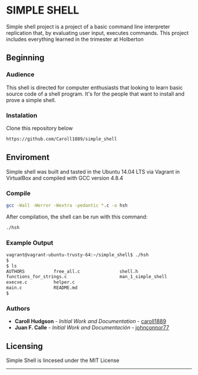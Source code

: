 # SIMPLE SHELL

Simple shell project is a project of a basic command line interpreter replication that, by evaluating user input, executes commands. This project includes everything learned in the trimester at Holberton 

## Beginning

### Audience
This shell is directed for computer enthusiasts that looking to learn basic source code of a shell program. It's for the people that want to install and prove a simple shell.
 
### Instalation
Clone this repository below
 
```bash
https://github.com/Caroll1889/simple_shell
```
## Enviroment 
Simple shell was built and tasted in the Ubuntu 14.04 LTS via Vagrant in VirtualBox and compiled with GCC version 4.8.4

### Compile

```bash
gcc -Wall -Werror -Wextra -pedantic *.c -o hsh
```
After compilation, the shell can be run with this command:

```bash
./hsh
```
### Example Output
```bash
vagrant@vagrant-ubuntu-trusty-64:~/simple_shell$ ./hsh
$
$ ls
AUTHORS           free_all.c               shell.h
functions_for_strings.c                    man_1_simple_shell
execve.c          helper.c                 
main.c            README.md
$
```

### Authors 

* **Caroll Hudgson** - *Initial Work and Documentation* - [caroll1889](https://github.com/Caroll1889)
* **Juan F. Calle** - *Initial Work and Documentación* - [johnconnor77](https://github.com/johnconnor77)
 
## Licensing

Simple Shell is lincesed under the MIT License

---

